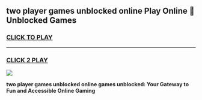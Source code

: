 
## two player games unblocked online Play Online 👋 Unblocked Games
<h3>
<a href="https://premium.freeplayer.one?title=two_player_games_unblocked_online&ref=19F">CLICK TO PLAY</a></h3>
<hr>

<h3>
<a href="https://premium.freeplayer.one?title=two_player_games_unblocked_online&ref=19F">CLICK 2 PLAY</a>
  
</h3>

<a href="https://premium.freeplayer.one?title=two_player_games_unblocked_online&ref=19F"><img src="https://clearcache.store/games.png"></a>


**two player games unblocked online games unblocked: Your Gateway to Fun and Accessible Online Gaming**
